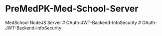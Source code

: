# PreMedPK-Med-School-Server
MedSchool NodeJS Server
#   O A u t h - J W T - B a c k e n d - I n f o S e c u r i t y  
 #   O A u t h - J W T - B a c k e n d - I n f o S e c u r i t y  
 